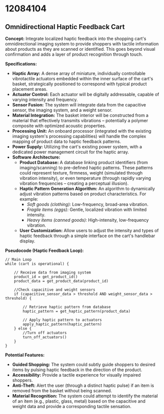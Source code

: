# 12084104

## Omnidirectional Haptic Feedback Cart

**Concept:** Integrate localized haptic feedback into the shopping cart's omnidirectional imaging system to provide shoppers with tactile information about products as they are scanned or identified. This goes beyond visual confirmation and adds a layer of product recognition through touch.

**Specifications:**

*   **Haptic Array:** A dense array of miniature, individually controllable vibrotactile actuators embedded within the inner surface of the cart's basket, strategically positioned to correspond with typical product placement areas.
*   **Actuator Control:** Each actuator will be digitally addressable, capable of varying intensity and frequency.
*   **Sensor Fusion:** The system will integrate data from the capacitive sensor, the imaging system, and a weight sensor.
*   **Material Integration:** The basket interior will be constructed from a material that effectively transmits vibrations – potentially a polymer composite with optimized acoustic properties.
*   **Processing Unit:** An onboard processor (integrated with the existing imaging system's processing capabilities) will handle the complex mapping of product data to haptic feedback patterns.
*   **Power Supply:** Utilizing the cart's existing power system, with a dedicated power management circuit for the haptic array.
*   **Software Architecture:**
    *   **Product Database:** A database linking product identifiers (from imaging/scanning) to pre-defined haptic patterns. These patterns could represent texture, firmness, weight (simulated through vibration intensity), or even temperature (through rapidly varying vibration frequencies – creating a perceptual illusion).
    *   **Haptic Pattern Generation Algorithm:** An algorithm to dynamically adjust vibration patterns based on product characteristics. For example:
        *   *Soft goods (clothing):* Low-frequency, broad-area vibration.
        *   *Fragile items (eggs):* Gentle, localized vibration with limited intensity.
        *   *Heavy items (canned goods):* High-intensity, low-frequency vibration.
    *   **User Customization:** Allow users to adjust the intensity and types of haptic feedback through a simple interface on the cart's handlebar display.

**Pseudocode (Haptic Feedback Loop):**

```
// Main Loop
while (cart is operational) {

    // Receive data from imaging system
    product_id = get_product_id()
    product_data = get_product_data(product_id)

    //Check capacitive and weight sensors
    if (capacitive_sensor_data > threshold AND weight_sensor_data > threshold) {

        // Retrieve haptic pattern from database
        haptic_pattern = get_haptic_pattern(product_data)

        // Apply haptic pattern to actuators
        apply_haptic_pattern(haptic_pattern)
    } else {
        //Turn off actuators
        turn_off_actuators()
    }
}
```

**Potential Features:**

*   **Guided Shopping:** The system could subtly guide shoppers to desired items by pulsing haptic feedback in the direction of the product.
*   **Accessibility:**  Provide a tactile experience for visually impaired shoppers.
*   **Anti-Theft:**  Alert the user (through a distinct haptic pulse) if an item is removed from the basket without being scanned.
*   **Material Recognition:** The system could attempt to identify the material of an item (e.g., plastic, glass, metal) based on the capacitive and weight data and provide a corresponding tactile sensation.
